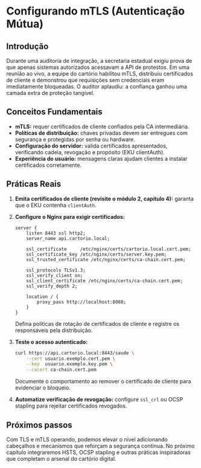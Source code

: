 # Configurando mTLS (Autenticação Mútua)

## Introdução

Durante uma auditoria de integração, a secretaria estadual exigiu prova de que apenas sistemas autorizados acessavam a API de protestos. Em uma reunião ao vivo, a equipe do cartório habilitou mTLS, distribuiu certificados de cliente e demonstrou que requisições sem credenciais eram imediatamente bloqueadas. O auditor aplaudiu: a confiança ganhou uma camada extra de proteção tangível.

## Conceitos Fundamentais

- **mTLS:** requer certificados de cliente confiados pela CA intermediária.
- **Políticas de distribuição:** chaves privadas devem ser entregues com segurança e protegidas por senha ou hardware.
- **Configuração do servidor:** valida certificados apresentados, verificando cadeia, revogação e propósito (EKU clientAuth).
- **Experiência do usuário:** mensagens claras ajudam clientes a instalar certificados corretamente.

## Práticas Reais

1. **Emita certificados de cliente (revisite o módulo 2, capítulo 4):** garanta que o EKU contenha `clientAuth`.

2. **Configure o Nginx para exigir certificados:**
   ```nginx
   server {
       listen 8443 ssl http2;
       server_name api.cartorio.local;

       ssl_certificate     /etc/nginx/certs/cartorio.local.cert.pem;
       ssl_certificate_key /etc/nginx/certs/server.key.pem;
       ssl_trusted_certificate /etc/nginx/certs/ca-chain.cert.pem;

       ssl_protocols TLSv1.3;
       ssl_verify_client on;
       ssl_client_certificate /etc/nginx/certs/ca-chain.cert.pem;
       ssl_verify_depth 2;

       location / {
           proxy_pass http://localhost:8080;
       }
   }
   ```
   Defina políticas de rotação de certificados de cliente e registre os responsáveis pela distribuição.

3. **Teste o acesso autenticado:**
   ```bash
   curl https://api.cartorio.local:8443/saude \
       --cert usuario.exemplo.cert.pem \
       --key  usuario.exemplo.key.pem \
       --cacert ca-chain.cert.pem
   ```
   Documente o comportamento ao remover o certificado de cliente para evidenciar o bloqueio.

4. **Automatize verificação de revogação:** configure `ssl_crl` ou OCSP stapling para rejeitar certificados revogados.

## Próximos passos

Com TLS e mTLS operando, podemos elevar o nível adicionando cabeçalhos e mecanismos que reforçam a segurança contínua. No próximo capítulo integraremos HSTS, OCSP stapling e outras práticas inspiradoras que completam o arsenal do cartório digital.
